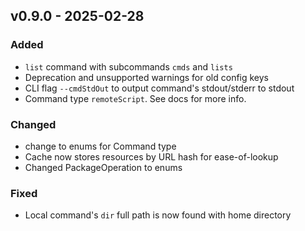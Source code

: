 ## v0.9.0 - 2025-02-28
### Added
* `list` command with subcommands `cmds` and `lists`
* Deprecation and unsupported warnings for old config keys
* CLI flag `--cmdStdOut` to output command's stdout/stderr to stdout
* Command type `remoteScript`. See docs for more info.
### Changed
* change to enums for Command type
* Cache now stores resources by URL hash for ease-of-lookup
* Changed PackageOperation to enums
### Fixed
* Local command's `dir` full path is now found with home directory
